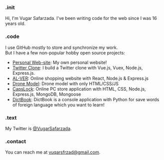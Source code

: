 ### .init
Hi, I'm Vugar Safarzada. I've been writing code for the web since I was 16 years old.<br>

### .code
I use GitHub mostly to store and synchronize my work.<br>
But I have a few non-popular hobby open source projects:
 - [Personal Web-site](https://github.com/vugarsafarzada/vugarsafarzada.repo): My own personal website! 
 - [Twitter Clone](https://github.com/vugarsafarzada/twitter-clone): I build a Twitter clone with Vue.js, Vuex, Node.js, Express.js.
 - [AL-VER](https://github.com/vugarsafarzada/Al-Ver): Online shopping website with React, Node.js & Express.js
 - [Drone Model](https://github.com/vugarsafarzada/Drone-Project): Drone model with only HTML/CSS/JS
 - [CapsLock](https://github.com/vugarsafarzada/CapsLock): Online PC store application with HTML, CSS, Node.js, Express.js, MongoDB, Mongoose
 - [DictBook](https://github.com/vugarsafarzada/DictBook): DictBook is a console application with Python for save words of foreign language which you want to learn!



### .text
My Twitter is [@VugarSafarzada](https://twitter.com/VugarSafarzada).

### .contact
You can reach me at [vuqarsfrzad@gmail.com](mailto:vuqarsfrzad@gmail.com).
